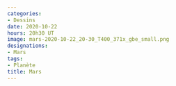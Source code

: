 ```yaml
---
categories:
- Dessins
date: 2020-10-22
hours: 20h30 UT
image: mars-2020-10-22_20-30_T400_371x_gbe_small.png
designations:
- Mars
tags:
- Planète
title: Mars
---
```

